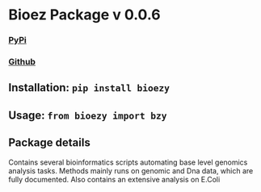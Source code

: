 # Bioez Package v 0.0.6

### [PyPi](https://pypi.org/project/bioezy/#description)

### [Github](https://github.com/Rukhan4/bioezy-package)


## Installation: `pip install bioezy`

## Usage: `from bioezy import bzy`


## Package details

Contains several bioinformatics scripts automating base level genomics analysis tasks. Methods mainly runs on genomic and Dna data, 
which are fully documented. Also contains an extensive analysis on E.Coli


